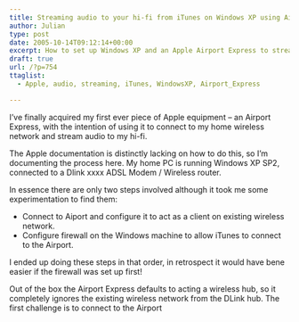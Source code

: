 ```yaml
---
title: Streaming audio to your hi-fi from iTunes on Windows XP using Airport Express
author: Julian
type: post
date: 2005-10-14T09:12:14+00:00
excerpt: How to set up Windows XP and an Apple Airport Express to stream music to your hi-fi from iTunes
draft: true
url: /?p=754
ttaglist:
  - Apple, audio, streaming, iTunes, WindowsXP, Airport_Express

---
```

I&#8217;ve finally acquired my first ever piece of Apple equipment &#8211; an Airport Express, with the intention of using it to connect to my home wireless network and stream audio to my hi-fi.

The Apple documentation is distinctly lacking on how to do this, so I&#8217;m documenting the process here. My home PC is running Windows XP SP2, connected to a Dlink xxxx ADSL Modem / Wireless router. 

In essence there are only two steps involved although it took me some experimentation to find them:

  * Connect to Aiport and configure it to act as a client on existing wireless network.
  * Configure firewall on the Windows machine to allow iTunes to connect to the Airport.

I ended up doing these steps in that order, in retrospect it would have bene easier if the firewall was set up first!

Out of the box the Airport Express defaults to acting a wireless hub, so it completely ignores the existing wireless network from the DLink hub. The first challenge is to connect to the Airport